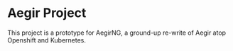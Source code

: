 Aegir Project
=============

This project is a prototype for AegirNG, a ground-up re-write of Aegir atop Openshift and Kubernetes.
